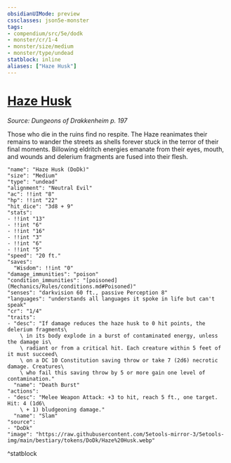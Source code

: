 ```yaml
---
obsidianUIMode: preview
cssclasses: json5e-monster
tags:
- compendium/src/5e/dodk
- monster/cr/1-4
- monster/size/medium
- monster/type/undead
statblock: inline
aliases: ["Haze Husk"]
---
```

# [Haze Husk](Mechanics\bestiary\undead/haze-husk-dodk.md)
*Source: Dungeons of Drakkenheim p. 197*  

Those who die in the ruins find no respite. The Haze reanimates their remains to wander the streets as shells forever stuck in the terror of their final moments. Billowing eldritch energies emanate from their eyes, mouth, and wounds and delerium fragments are fused into their flesh.

```statblock
"name": "Haze Husk (DoDk)"
"size": "Medium"
"type": "undead"
"alignment": "Neutral Evil"
"ac": !!int "8"
"hp": !!int "22"
"hit_dice": "3d8 + 9"
"stats":
- !!int "13"
- !!int "6"
- !!int "16"
- !!int "3"
- !!int "6"
- !!int "5"
"speed": "20 ft."
"saves":
  "Wisdom": !!int "0"
"damage_immunities": "poison"
"condition_immunities": "[poisoned](Mechanics/Rules/conditions.md#Poisoned)"
"senses": "darkvision 60 ft., passive Perception 8"
"languages": "understands all languages it spoke in life but can't speak"
"cr": "1/4"
"traits":
- "desc": "If damage reduces the haze husk to 0 hit points, the delerium fragments\
    \ in its body explode in a burst of contaminated energy, unless the damage is\
    \ radiant or from a critical hit. Each creature within 5 feet of it must succeed\
    \ on a DC 10 Constitution saving throw or take 7 (2d6) necrotic damage. Creatures\
    \ who fail this saving throw by 5 or more gain one level of contamination."
  "name": "Death Burst"
"actions":
- "desc": "Melee Weapon Attack: +3 to hit, reach 5 ft., one target. Hit: 4 (1d6\
    \ + 1) bludgeoning damage."
  "name": "Slam"
"source":
- "DoDk"
"image": "https://raw.githubusercontent.com/5etools-mirror-3/5etools-img/main/bestiary/tokens/DoDk/Haze%20Husk.webp"
```
^statblock